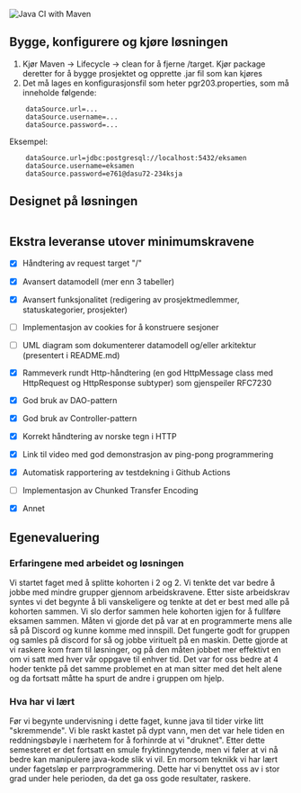 ![Java CI with Maven](https://github.com/kristiania/pgr203eksamen-Hauugland/workflows/Java%20CI%20with%20Maven/badge.svg)

## Bygge, konfigurere og kjøre løsningen

1) Kjør Maven -> Lifecycle -> clean for å fjerne /target. Kjør package deretter for å
bygge prosjektet og opprette .jar fil som kan kjøres 
2) Det må lages en konfigurasjonsfil som heter pgr203.properties, som må inneholde følgende:
``` properties
    dataSource.url=...
    dataSource.username=...
    dataSource.password=...
```

Eksempel:
``` properties
    dataSource.url=jdbc:postgresql://localhost:5432/eksamen
    dataSource.username=eksamen
    dataSource.password=e761@dasu72-234ksja
```

## Designet på løsningen
![]()

## Ekstra leveranse utover minimumskravene
- [x] Håndtering av request target "/"
- [x] Avansert datamodell (mer enn 3 tabeller)
- [x] Avansert funksjonalitet (redigering av prosjektmedlemmer, statuskategorier, prosjekter)
- [ ] Implementasjon av cookies for å konstruere sesjoner
- [ ] UML diagram som dokumenterer datamodell og/eller arkitektur (presentert i README.md)
- [x] Rammeverk rundt Http-håndtering (en god HttpMessage class med HttpRequest og HttpResponse subtyper) som gjenspeiler RFC7230
- [x] God bruk av DAO-pattern
- [x] God bruk av Controller-pattern
- [x] Korrekt håndtering av norske tegn i HTTP
- [x] Link til video med god demonstrasjon av ping-pong programmering
- [x] Automatisk rapportering av testdekning i Github Actions
- [ ] Implementasjon av Chunked Transfer Encoding
- [x] Annet


## Egenevaluering

### Erfaringene med arbeidet og løsningen

Vi startet faget med å splitte kohorten i 2 og 2. Vi tenkte det var bedre å jobbe med mindre grupper gjennom arbeidskravene. Etter siste arbeidskrav syntes vi det begynte å bli vanskeligere og tenkte at det er best med alle på kohorten sammen. Vi slo derfor sammen hele kohorten igjen for å fullføre eksamen sammen. Måten vi gjorde det på var at en programmerte mens alle så på Discord og kunne komme med innspill. 
Det fungerte godt for gruppen og samles på discord for så og jobbe virituelt på en maskin. Dette gjorde at vi raskere kom fram til løsninger, og på den måten jobbet mer effektivt en om vi satt med hver vår oppgave til enhver tid. Det var for oss bedre at 4 hoder tenkte på det samme problemet en at man sitter med det helt alene og da fortsatt måtte ha spurt de andre i gruppen om hjelp. 

### Hva har vi lært

Før vi begynte undervisning i dette faget, kunne java til tider virke litt "skremmende". Vi ble raskt kastet på dypt vann, men det var hele tiden en reddningsbøyle i nærhetem for å forhinrde at vi "druknet". Etter dette semesteret er det fortsatt en smule fryktinngytende, men vi føler at vi nå bedre kan manipulere java-kode slik vi vil. En morsom teknikk vi har lært under fagetsløp er parrprogrammering. Dette har vi benyttet oss av i stor grad under hele perioden, da det ga oss gode resultater, raskere.  